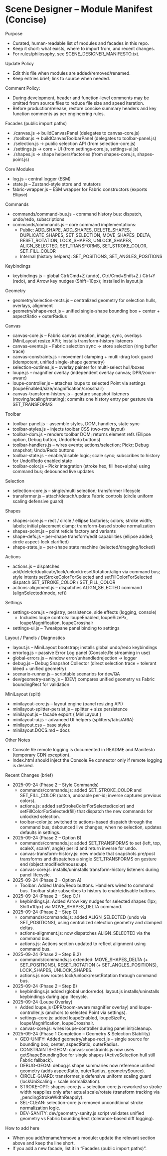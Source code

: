# Scene Designer – Module Manifest (Concise)

Purpose
- Curated, human-readable list of modules and facades in this repo.
- Keep it short: what exists, where to import from, and recent changes.
- For rules/philosophy, see SCENE_DESIGNER_MANIFESTO.txt.

Update Policy
- Edit this file when modules are added/removed/renamed.
- Keep entries brief; link to source when needed.

Comment Policy:
- During development, header and function-level comments may be omitted from source files to reduce file size and speed iteration.
- Before production/release, restore concise summary headers and key function comments as per engineering rules.

Facades (public import paths)
- ./canvas.js → buildCanvasPanel (delegates to canvas-core.js)
- ./toolbar.js → buildCanvasToolbarPanel (delegates to toolbar-panel.js)
- ./selection.js → public selection API (from selection-core.js)
- ./settings.js → core + UI (from settings-core.js, settings-ui.js)
- ./shapes.js → shape helpers/factories (from shapes-core.js, shapes-point.js)

Core Modules
- log.js                      – central logger (ESM)
- state.js                    – Zustand-style store and mutators
- fabric-wrapper.js           – ESM wrapper for Fabric constructors (exports Ellipse)

Commands
- commands/command-bus.js     – command history bus: dispatch, undo/redo, subscriptions
- commands/commands.js        – core command implementations:
  - Public: ADD_SHAPE, ADD_SHAPES, DELETE_SHAPES, DUPLICATE_SHAPES, SET_SELECTION, MOVE_SHAPES_DELTA, RESET_ROTATION, LOCK_SHAPES, UNLOCK_SHAPES, ALIGN_SELECTED, SET_TRANSFORMS, SET_STROKE_COLOR, SET_FILL_COLOR
  - Internal (history helpers): SET_POSITIONS, SET_ANGLES_POSITIONS

Keybindings
- keybindings.js              – global Ctrl/Cmd+Z (undo), Ctrl/Cmd+Shift+Z / Ctrl+Y (redo), and Arrow key nudges (Shift=10px); installed in layout.js

Geometry
- geometry/selection-rects.js – centralized geometry for selection hulls, overlays, alignment
- geometry/shape-rect.js      – unified single-shape bounding box + center + aspectRatio + outerRadius

Canvas
- canvas-core.js              – Fabric canvas creation, image, sync, overlays (MiniLayout resize API); installs transform-history listeners
- canvas-events.js            – Fabric selection sync → store selection (ring buffer trace)
- canvas-constraints.js       – movement clamping + multi-drag lock guard (idempotent, unified single-shape geometry)
- selection-outlines.js       – overlay painter for multi-select hull/boxes
- loupe.js                    – magnifier overlay (independent overlay canvas; DPR/zoom-aware)
- loupe-controller.js         – attaches loupe to selected Point via settings (loupeEnabled/size/magnification/crosshair)
- canvas-transform-history.js – gesture snapshot listeners (moving/scaling/rotating); commits one history entry per gesture via SET_TRANSFORMS

Toolbar
- toolbar-panel.js            – assemble styles, DOM, handlers, state sync
- toolbar-styles.js           – injects toolbar CSS (two-row layout)
- toolbar-dom.js              – renders toolbar DOM; returns element refs (Ellipse option, Debug button, Undo/Redo buttons)
- toolbar-handlers.js         – wires events; actions/selection; Pickr; Debug snapshot; Undo/Redo buttons
- toolbar-state.js            – enable/disable logic; scale sync; subscribes to history for Undo/Redo enabled state
- toolbar-color.js            – Pickr integration (stroke hex, fill hex+alpha) using command bus; debounced live updates

Selection
- selection-core.js           – single/multi selection; transformer lifecycle
- transformer.js              – attach/detach/update Fabric controls (circle uniform scaling defensive guard)

Shapes
- shapes-core.js              – rect / circle / ellipse factories; colors; stroke width; labels; initial placement clamp; transform-based stroke normalization
- shapes-point.js             – point reticle factory and variants
- shape-defs.js               – per-shape transform/edit capabilities (ellipse added; circle aspect-lock clarified)
- shape-state.js              – per-shape state machine (selected/dragging/locked)

Actions
- actions.js                  – dispatches add/delete/duplicate/lock/unlock/resetRotation/align via command bus; style intents setStrokeColorForSelected and setFillColorForSelected dispatch SET_STROKE_COLOR / SET_FILL_COLOR
- actions-alignment.js        – dispatches ALIGN_SELECTED command (alignSelected(mode, ref))

Settings
- settings-core.js            – registry, persistence, side effects (logging, console)
  - Includes loupe controls: loupeEnabled, loupeSizePx, loupeMagnification, loupeCrosshair
- settings-ui.js              – Tweakpane panel binding to settings

Layout / Panels / Diagnostics
- layout.js                   – MiniLayout bootstrap; installs global undo/redo keybindings
- errorlog.js                 – passive Error Log panel (Console.Re streaming in use)
- global-errors.js            – window error/unhandledrejection → logger
- debug.js                    – Debug Snapshot Collector (direct selection trace + tolerant bleed + unified geometry)
- scenario-runner.js          – scriptable scenarios for dev/QA
- dev/geometry-sanity.js      – (DEV) compares unified geometry vs Fabric boundingRect for validation

MiniLayout (split)
- minilayout-core.js          – layout engine (panel resizing API)
- minilayout-splitter-persist.js – splitter + size persistence
- minilayout.js               – facade export { MiniLayout }
- minilayout-ui.js            – advanced UI helpers (splitters/tabs/ARIA)
- minilayout.css              – base styles
- minilayout.DOCS.md          – docs

Other Notes
- Console.Re remote logging is documented in README and Manifesto (temporary CDN exception).
- Index.html should inject the Console.Re connector only if remote logging is desired.

Recent Changes (brief)
- 2025-09-24 (Phase 2 – Style Commands)
  - commands/commands.js: added SET_STROKE_COLOR and SET_FILL_COLOR (batch, undoable per-id; inverse captures previous colors).
  - actions.js: added setStrokeColorForSelected(color) and setFillColorForSelected(fill) that dispatch the new commands for unlocked selection.
  - toolbar-color.js: switched to actions-based dispatch through the command bus; debounced live changes; when no selection, updates defaults in settings.
- 2025-09-24 (Phase 2 – Option B)
  - commands/commands.js: added SET_TRANSFORMS to set {left, top, scaleX, scaleY, angle} per id and return inverse for undo.
  - canvas-transform-history.js: new module that snapshots pre/post transforms and dispatches a single SET_TRANSFORMS on gesture end (object:modified/mouse:up).
  - canvas-core.js: installs/uninstalls transform-history listeners during panel lifecycle.
- 2025-09-24 (Phase 2 – Option A)
  - Toolbar: Added Undo/Redo buttons. Handlers wired to command bus. Toolbar state subscribes to history to enable/disable buttons.
- 2025-09-24 (Phase 2 – Step C.1)
  - keybindings.js: Added Arrow key nudges for selected shapes (1px; Shift=10px) via MOVE_SHAPES_DELTA command.
- 2025-09-24 (Phase 2 – Step C)
  - commands/commands.js: added ALIGN_SELECTED (undo via SET_POSITIONS), using centralized selection geometry and clamped deltas.
  - actions-alignment.js: now dispatches ALIGN_SELECTED via the command bus.
  - actions.js: Actions section updated to reflect alignment using command bus.
- 2025-09-24 (Phase 2 – Step B.2)
  - commands/commands.js extended: MOVE_SHAPES_DELTA (+ SET_POSITIONS), RESET_ROTATION (+ SET_ANGLES_POSITIONS), LOCK_SHAPES, UNLOCK_SHAPES.
  - actions.js now routes lock/unlock/resetRotation through command bus.
- 2025-09-24 (Phase 2 – Step B)
  - keybindings.js added (global undo/redo). layout.js installs/uninstalls keybindings during app lifecycle.
- 2025-09-24 (Loupe Overlay)
  - Added loupe.js (DPR/zoom-aware magnifier overlay) and loupe-controller.js (anchors to selected Point via settings).
  - settings-core.js: added loupeEnabled, loupeSizePx, loupeMagnification, loupeCrosshair.
  - canvas-core.js: wires loupe-controller during panel init/cleanup.
- 2025-09-24 (Phase 1 Completion – Geometry & Selection Stability)
  - GEO-UNIFY: Added geometry/shape-rect.js – single source for bounding box, center, aspectRatio, outerRadius.
  - CONSTRAINTS-GEOM: canvas-constraints.js now uses getShapeBoundingBox for single shapes (ActiveSelection hull still Fabric fallback).
  - DEBUG-GEOM: debug.js shape summaries now reference unified geometry (adds aspectRatio, outerRadius, geometrySource).
  - CIRCLE-GUARD: transformer.js defensive uniform scaling guard (lockUniScaling + scale normalization).
  - STROKE-OPT: shapes-core.js + selection-core.js reworked so stroke width reapplies only after actual scale/rotate (transform tracking via _pendingStrokeWidthReapply).
  - SEL-CLEAN: selection-core.js removed unconditional stroke normalization logic.
  - DEV-SANITY: dev/geometry-sanity.js script validates unified geometry vs Fabric boundingRect (tolerance-based diff logging).

How to add here
- When you add/rename/remove a module: update the relevant section above and keep the line short.
- If you add a new facade, list it in “Facades (public import paths)”.
